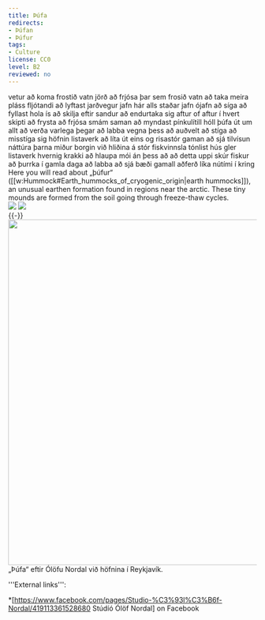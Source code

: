 ```yaml
---
title: Þúfa
redirects:
- Þúfan
- Þúfur
tags:
- Culture
license: CC0
level: B2
reviewed: no
---
```

<vocabulary>
vetur
að koma
frostið
vatn
jörð
að frjósa
þar sem
frosið
vatn
að taka
meira
pláss
fljótandi
að lyftast
jarðvegur
jafn
hár
alls staðar
jafn
ójafn
að síga
að fyllast
hola
ís
að skilja eftir
sandur
að endurtaka sig
aftur of aftur
í hvert skipti
að frysta
að frjósa
smám saman
að myndast
pínkulítill
hóll
þúfa
út um allt
að verða
varlega
þegar
að labba
vegna þess að
auðvelt
að stíga
að misstíga sig
höfnin
listaverk
að líta út
eins og
risastór
gaman
að sjá
tilvísun
náttúra
þarna
miður
borgin
við hliðina á
stór
fiskvinnsla
tónlist
hús
gler
listaverk
hvernig
krakki
að hlaupa
mói
án þess að
að detta
uppi
skúr
fiskur
að þurrka
í gamla daga
að labba
að sjá
bæði
gamall
aðferð
líka
nútími
í kring
</vocabulary>
<div class="sans-serif notes">
Here you will read about „þúfur“ ([[w:Hummock#Earth_hummocks_of_cryogenic_origin|earth hummocks]]), an unusual earthen formation found in regions near the arctic. These tiny mounds are formed from the soil going through freeze-thaw cycles.
</div>

<div class="book" data-translate="true" data-audio-file="Þúfa.mp3">
<Image src="Gart Law to Auchendaff Hill - geograph.org.uk - 751417.jpg" position="right"/>
<Image src="2014-04-27 15-23-28 Iceland - Blönduósi Blönduós.JPG" position="right"/>
<Audio src="Þúfa.mp3"/>
Með vetrinum kemur frostið. Vatnið í jörðinni frýs og þar sem að frosið vatn tekur upp meira pláss en fljótandi vatn lyftist jarðvegurinn upp. Jarðvegurinn lyftist ekki jafnhátt upp alls staðar svo að hann verður ójafn. Þegar það hlýnar verður ísinn svo aftur að vatni, en áður en jarðvegurinn nær að síga fyllast holurnar sem ísinn skildi eftir sig af sandi.

Þetta endurtekur sig aftur og aftur í hvert skipti sem það frystir svo að smám saman myndast pínkulitlir hólar. Þessir litlu hólar kallast þúfur. Þúfur eru út um allt á Íslandi. Maður verður að fara varlega þegar maður labbar á þúfum vegna þess að það er auðvelt að misstíga sig.

Við höfnina í Reykjavík er listaverk sem lítur út eins og risastór þúfa. Listaverkið er eftir Ólöfu Nordal. Það er gaman að sjá tilvísun í náttúruna þarna í miðri borginni við hliðina á stórum fiskvinnslum og tónlistarhúsum úr gleri. Listaverkið minnir mann líka svolítið á það hvernig það var að vera krakki og reyna að hlaupa á þúfunum úti í móa án þess að detta.

Uppi á þúfunni í Reykjavík er lítill skúr þar sem fiskur er þurrkaður eins og í gamla daga. Þegar maður labbar upp á þúfuna sér maður þá bæði gömlu aðferðina við að þurrka fisk og líka risastóru nútímafiskvinnslurnar í kring.
</div>
{{-}}
<Image src="Þúfa - Ólöf.jpg" width="700"/>
<div class="thumbcaption" data-translate="true">„Þúfa“ eftir Ólöfu Nordal við höfnina í Reykjavík.</div>

<div class="notes">

'''External links''':

*[https://www.facebook.com/pages/Studio-%C3%93l%C3%B6f-Nordal/419113361528680 Stúdíó Ólöf Nordal] on Facebook

</div>
